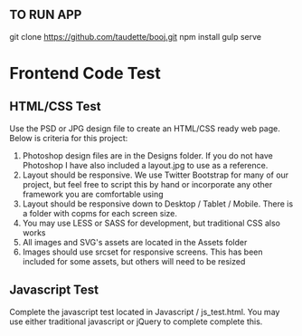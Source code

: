 
## TO RUN APP
git clone https://github.com/taudette/booj.git
npm install
gulp serve

# Frontend Code Test
## HTML/CSS Test
Use the PSD or JPG design file to create an HTML/CSS ready web page. Below is criteria for this project:
1. Photoshop design files are in the Designs folder. If you do not have Photoshop I have also included a layout.jpg to use as a reference. 
2. Layout should be responsive. We use Twitter Bootstrap for many of our project, but feel free to script this by hand or incorporate any other framework you are comfortable using 
3. Layout should be responsive down to Desktop / Tablet / Mobile. There is a folder with copms for each screen size.
4. You may use LESS or SASS for development, but traditional CSS also works
5. All images and SVG's assets are located in the Assets folder
6. Images should use srcset for responsive screens. This has been included for some assets, but others will need to be resized


## Javascript Test
Complete the javascript test located in Javascript / js_test.html. You may use either traditional javascript or jQuery to complete complete this. 


